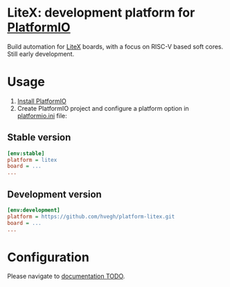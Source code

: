 # LiteX: development platform for [PlatformIO](http://platformio.org)

Build automation for [LiteX](https://github.com/enjoy-digital/litex) boards, with a focus on RISC-V based soft cores. Still early development. 

# Usage

1. [Install PlatformIO](http://platformio.org)
2. Create PlatformIO project and configure a platform option in [platformio.ini](http://docs.platformio.org/page/projectconf.html) file:

## Stable version

```ini
[env:stable]
platform = litex
board = ...
...
```

## Development version

```ini
[env:development]
platform = https://github.com/hvegh/platform-litex.git
board = ...
...
```

# Configuration

Please navigate to [documentation TODO](http://docs.platformio.org/page/platforms/litex.html).
